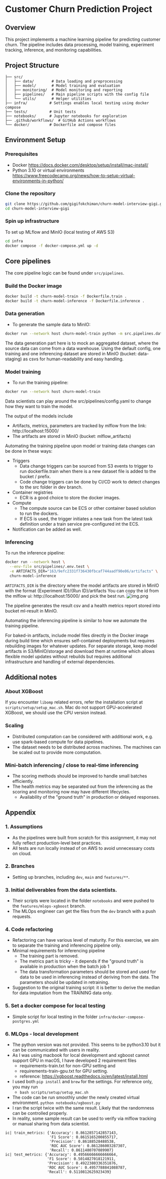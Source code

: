 # Customer Churn Prediction Project

## Overview

This project implements a machine learning pipeline for predicting customer churn. The pipeline includes data
processing, model training, experiment tracking, inference, and monitoring capabilities.

## Project Structure

```
├── src/
│   ├── data/        # Data loading and preprocessing
│   ├── model/       # Model training and evaluation
│   ├── monitoring/  # Model monitoring and reporting
│   ├── pipelines/   # Main pipeline scripts with the config file
│   └── utils/       # Helper utilities
├── infra/          # Settings enables local testing using docker compose
├── tests/          # Unit tests
├── notebooks/      # Jupyter notebooks for exploration
├── .github/workflows/  # GitHub Actions workflows
└── docker/         # Dockerfile and compose files
```

## Environment Setup

### Prerequisites

- Docker https://docs.docker.com/desktop/setup/install/mac-install/
- Python 3.10 or virtual environments https://www.freecodecamp.org/news/how-to-setup-virtual-environments-in-python/

### Clone the repository

```bash
git clone https://github.com/gigifokchiman/churn-model-interview-gigi.git
cd churn-model-interview-gigi
```

### Spin up infrastructure

To set up MLflow and MinIO (local testing of AWS S3)

```bash
cd infra
docker compose -f docker-compose.yml up -d
```

## Core pipelines

The core pipeline logic can be found under `src/pipelines`.

### Build the Docker image

```bash
docker build -t churn-model-train -f Dockerfile.train .
docker build -t churn-model-inference -f Dockerfile.inference .
```

### Data generation

- To generate the sample data to MinIO:

```bash
docker run --network host churn-model-train python -m src.pipelines.data_pipeline
```

The data generation part here is to mock an aggregated dataset, where the source data can come from a data warehouse.
Using the default config, one training and one inferencing dataset are stored in MinIO (bucket: data-staging)
as csvs for human-readability and easy handling.

### Model training

- To run the training pipeline:

```bash
docker run --network host churn-model-train
```

Data scientists can play around the src/pipelines/config.yaml to change how they want to train the model.

The output of the models include

- Artifacts, metrics, parameters are tracked by mlflow from the link: http://localhost:15000/
- The artifacts are stored in MinIO (bucket: mlflow_artifacts)

Automating the training pipeline upon model or training data changes can be done in these ways:

- Triggers
    - Data change triggers can be sourced from S3 events to trigger to run dockerfile.train when there is a new dataset
      file is added to the bucket / prefix.
    - Code change triggers can be done by CI/CD work to detect changes to the src folder in dev branch.
- Container registries
    - ECR is a good choice to store the docker images.
- Compute
    - The compute source can be ECS or other container based solution to run the dockers.
    - If ECS is used, the trigger initiates a new task from the latest task definition under a train service
      pre-configured int the ECS.
- Notification can be added as well.

### Inferencing

To run the inference pipeline:

```bash
docker run --network host \
  --env-file src/pipelines/.env.test \
  -e ARTIFACTS_DIR="163/9efc2331f736430fbcaf744aadf90e06/artifacts" \
  churn-model-inference
```

`ARTIFACTS_DIR` is the directory where the model artifacts are stored in MinIO with the format {Experiment ID}/{Run
ID}/artifacts
You can copy the id from the mlflow ui: http://localhost:15000/ and pick the best run.
![img.png](img.png)

The pipeline generates the result csv and a health metrics report stored into bucket ml-result in MinIO.

Automating the inferencing pipeline is similar to how we automate the training pipeline.

For baked-in artifacts, include model files directly in the Docker image during build time which ensures self-contained
deployments but requires rebuilding images for whatever updates.
For separate storage, keep model artifacts in S3/MinIO/storage and download them at runtime which allows flexible model
updates without rebuilds but requires additional infrastructure and handling of external dependencies.

## Additional notes

### About XGBoost

If you encounter `libomp` related errors, refer the installation script at `scripts/setup/setup_mac.sh`. Mac do not
support GPU-accelerated XGBoost, we should use the CPU version instead.

### Scaling

- Distributed computation can be considered with additional work, e.g. use spark-based compute for data pipelines. 
- The dataset needs to be distributed across machines. The machines can be scaled out to provide more computation. 

### Mini-batch inferencing / close to real-time inferencing
- The scoring methods should be improved to handle small batches efficiently. 
- The health metrics may be separated out from the inferencing as the scoring and monitoring now may have different lifecycles.
  - Availability of the "ground truth" in production or delayed responses.

## Appendix

### 1. Assumptions

- As the pipelines were built from scratch for this assignment, it may not fully reflect production-level best
  practices.
- All tests are run locally instead of on AWS to avoid unnecessary costs on cloud.

### 2. Branches

- Setting up branches, including `dev`, `main` and `features/**`.

### 3. Initial deliverables from the data scientists.

- Their scripts were located in the folder `notebooks` and were pushed to the `features/mlops-xgboost` branch.
- The MLOps engineer can get the files from the `dev` branch with a push requests.

### 4. Code refactoring

- Refactoring can have various level of maturity. For this exercise, we aim to separate the training and inferencing
  pipeline only.
- Minimal requirements for inferencing pipeline
    - The training part is removed.
    - The metrics part is tricky - it depends if the "ground truth" is available in production when the batch job 1
    - The data transformation parameters should be stored and used for data to be used in inferencing instead of
      deriving from the data. The parameters should be updated in retraining.
- Suggestion to the original training script: it is better to derive the median for data imputation from the TRAINING
  data only.

### 5. Set a docker compose for local testing

- Simple script for local testing in the folder `infra/docker-compose-postgres.yml`

### 6. MLOps - local development

- The python version was not provided. This seems to be python3.10 but it can be communicated with users in reality.
- As I was using macbook for local development and xgboost cannot support GPU in macOS, I have developed 2 requirement
  files
    - requirements-train.txt for non-GPU setting and
    - requirements-train-gpu.txt for GPU setting.
    - reference: https://xgboost.readthedocs.io/en/latest/install.html
- I used both ```pip install``` and ```brew``` for the settings. For reference only, you may run
    - ```bash scripts/setup/setup_mac.sh```
- The code can be run smoothly under the newly created virtual environment. ```python notebooks/xgboost.py```
- I ran the script twice with the same result. Likely that the randomness can be controlled properly.
- In reality, some sample result can be used to verify via mlflow tracking or manual sharing from data scientist.

```text
ic| train_metrics: {'Accuracy': 0.8612857142857143,
                    'F1 Score': 0.8615165200855717,
                    'Precision': 0.86188528488538,
                    'ROC AUC Score': 0.861286003287307,
                    'Recall': 0.8611480707089907}
ic| test_metrics: {'Accuracy': 0.49566666666666664,
                   'F1 Score': 0.5014827018121911,
                   'Precision': 0.4922380336351876,
                   'ROC AUC Score': 0.4957788841088787,
                   'Recall': 0.5110812625923439}
```
